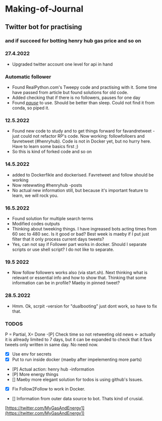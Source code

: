 # Making-of-Journal 
## Twitter bot for practising 
### and if succeed for botting henry hub gas price and so on

### 27.4.2022 
- Upgraded twitter account one level for api in hand

### Automatic follower
- Found RealPython.com's Tweepy code and practising with it. Some time have passed from article but found solutions for old code. 
- Added checking that if there is no followers, pauses for one day
- Found [*pause*](https://pypi.org/project/pause/) to use. Should be better than sleep. Could not find it from conda, so piped it.  

### 12.5.2022
- Found new code to study and to get things forward for favandretweet - just could not refactor RP's code. Now working: followfolloers and favretweet (#henryhub). Code is not in Docker yet, but no hurry here. Have to learn some basics first ;)
- So this is kind of forked code and so on

### 14.5.2022
- added to Dockerfikle and dockerised. Favretweet and follow should be working
- Now retewwting #henryhub -posts
- No actual new information still, but because it's important feature to learn, we will rock you. 

### 16.5.2022
- Found solution for multiple search terms
- Modified codes outputs
- Thinking about tweeking things. I have ingreased bots acting times from 60 sec to 480 sec. Is it good or bad? Best week is maeby if I put just filter that it only process current days tweets?
- Yes, can not say if Follower part works in docker. Should I separate scripts or use shell script? I do not like to separate.  

### 19.5 2022
- Now follow followers works also (via start.sh). Next thinking what is relevant or essential info and how to show that. Thinking that some information can be in profile? Maeby in pinned tweet?  

### 28.5.2022
- Hmm. Ok, scrpit -version for "dualbooting" just dont work, so have to fix that.

### TODOS
P = Partial, X= Done
-[P] Check time so not retweeting old news <- actually it is allready limited to 7 days, but it can be expanded to check that it favs tweets only written in same day. No need now.  
- [X] Use env for secrets
- [X] Put to run inside docker (maeby after impelementing more parts)
- [P] Actual action: henry hub -information
- [P] More energy things
- [] Maeby more elegant solution for todos is using github's Issues.
- [x] Fix Follow2Follow to work in Docker.
- [] Information from outer data source to bot. Thats kind of crusial.   

[https://twitter.com/MyGasAndEnergy1](https://twitter.com/MyGasAndEnergy1)